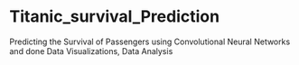 # Titanic_survival_Prediction


Predicting the Survival of Passengers using Convolutional Neural Networks and done Data Visualizations, Data Analysis
